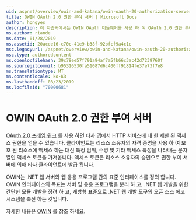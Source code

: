 ```yaml
---
uid: aspnet/overview/owin-and-katana/owin-oauth-20-authorization-server
title: OWIN OAuth 2.0 권한 부여 서버 | Microsoft Docs
author: hongyes
description: 이 자습서에서는 OWIN OAuth 미들웨어를 사용 하 여 OAuth 2.0 권한 부여 서버를 구현 하는 방법을 안내 합니다. 이것은 outlin만을 지 원하는 고급 자습서입니다.
ms.author: riande
ms.date: 01/28/2019
ms.assetid: 20acee16-c70c-41e9-b38f-92bfcf9a4c1c
msc.legacyurl: /aspnet/overview/owin-and-katana/owin-oauth-20-authorization-server
msc.type: authoredcontent
ms.openlocfilehash: 39c78ee57f791a94af7a5fb66c3ac42d7239760f
ms.sourcegitcommit: b95316530fa51087d6c400ff91814fe37e73f7e8
ms.translationtype: MT
ms.contentlocale: ko-KR
ms.lasthandoff: 08/23/2019
ms.locfileid: "70000681"
---
```

# <a name="owin-oauth-20-authorization-server"></a>OWIN OAuth 2.0 권한 부여 서버

[OAuth 2.0 프레임 워크](http://tools.ietf.org/html/rfc6749) 를 사용 하면 타사 앱에서 HTTP 서비스에 대 한 제한 된 액세스 권한을 얻을 수 있습니다. 클라이언트는 리소스 소유자의 자격 증명을 사용 하 여 보호 된 리소스에 액세스 하는 대신 특정 범위, 수명 및 기타 액세스 특성을 나타내는 문자열인 액세스 토큰을 가져옵니다. 액세스 토큰은 리소스 소유자의 승인으로 권한 부여 서버에 의해 타사 클라이언트에 발급 됩니다.

OWIN는 .NET 웹 서버와 웹 응용 프로그램 간의 표준 인터페이스를 정의 합니다. OWIN 인터페이스의 목표는 서버 및 응용 프로그램을 분리 하 고, .NET 웹 개발을 위한 간단한 모듈 개발을 장려 하 고, 개방형 표준으로 .NET 웹 개발 도구의 오픈 소스 에코 시스템을 촉진 하는 것입니다.

자세한 내용은 [OWIN](http://owin.org/) 를 참조 하세요.
